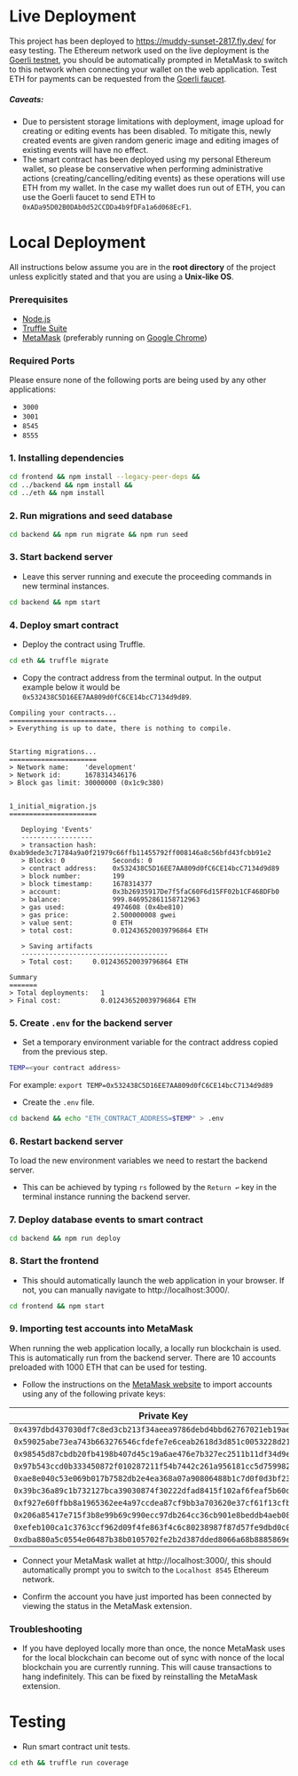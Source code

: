 # Live Deployment
This project has been deployed to https://muddy-sunset-2817.fly.dev/ for easy testing. The Ethereum network used on the live deployment is the [Goerli testnet](https://goerli.net/), you should be automatically prompted in MetaMask to switch to this network when connecting your wallet on the web application. Test ETH for payments can be requested from the [Goerli faucet](https://goerlifaucet.com/).

##### Caveats:
- Due to persistent storage limitations with deployment, image upload for creating or editing events has been disabled. To mitigate this, newly created events are given random generic image and editing images of existing events will have no effect.
- The smart contract has been deployed using my personal Ethereum wallet, so please be conservative when performing administrative actions (creating/cancelling/editing events) as these operations will use ETH from my wallet. In the case my wallet does run out of ETH, you can use the Goerli faucet to send ETH to `0xADa95D02B0DAb0d52CCDDa4b9fDFa1a6d068EcF1`.

# Local Deployment

All instructions below assume you are in the **root directory** of the project unless explicitly stated and that you are using a **Unix-like OS**.

### Prerequisites
- [Node.js](https://nodejs.org/en/)
- [Truffle Suite](https://trufflesuite.com/docs/truffle/how-to/install/)
- [MetaMask](https://metamask.io/) (preferably running on [Google Chrome](https://www.google.com/intl/en_uk/chrome/))

### Required Ports
Please ensure none of the following ports are being used by any other applications: 
- `3000`
- `3001`
- `8545`
- `8555`

### 1. Installing dependencies

```bash
cd frontend && npm install --legacy-peer-deps &&
cd ../backend && npm install &&
cd ../eth && npm install
```

### 2. Run migrations and seed database
```bash
cd backend && npm run migrate && npm run seed
```

### 3. Start backend server
- Leave this server running and execute the proceeding commands in new terminal instances.
```bash
cd backend && npm start
```

### 4. Deploy smart contract
- Deploy the contract using Truffle.
```bash
cd eth && truffle migrate
```

- Copy the contract address from the terminal output. In the output example below it would be `0x532438C5D16EE7AA809d0fC6CE14bcC7134d9d89`.
```
Compiling your contracts...
===========================
> Everything is up to date, there is nothing to compile.


Starting migrations...
======================
> Network name:    'development'
> Network id:      1678314346176
> Block gas limit: 30000000 (0x1c9c380)


1_initial_migration.js
======================

   Deploying 'Events'
   ------------------
   > transaction hash:    0xab9dede3c71784a9a0f21979c66ffb11455792ff008146a8c56bfd43fcbb91e2
   > Blocks: 0            Seconds: 0
   > contract address:    0x532438C5D16EE7AA809d0fC6CE14bcC7134d9d89
   > block number:        199
   > block timestamp:     1678314377
   > account:             0x3b26935917De7f5faC60F6d15FF02b1CF468DFb0
   > balance:             999.846952861158712963
   > gas used:            4974608 (0x4be810)
   > gas price:           2.500000008 gwei
   > value sent:          0 ETH
   > total cost:          0.012436520039796864 ETH

   > Saving artifacts
   -------------------------------------
   > Total cost:     0.012436520039796864 ETH

Summary
=======
> Total deployments:   1
> Final cost:          0.012436520039796864 ETH
```

### 5. Create `.env` for the backend server
- Set a temporary environment variable for the contract address copied from the previous step.
```bash
TEMP=<your contract address>
```
For example: `export TEMP=0x532438C5D16EE7AA809d0fC6CE14bcC7134d9d89`

- Create the `.env` file.
```bash
cd backend && echo "ETH_CONTRACT_ADDRESS=$TEMP" > .env
```

### 6. Restart backend server
To load the new environment variables we need to restart the backend server.
- This can be achieved by typing `rs` followed by the `Return ↩`  key in the terminal instance running the backend server.

### 7. Deploy database events to smart contract
```bash
cd backend && npm run deploy
```

### 8. Start the frontend
- This should automatically launch the web application in your browser. If not, you can manually navigate to http://localhost:3000/.
```bash
cd frontend && npm start
```

### 9. Importing test accounts into MetaMask
When running the web application locally, a locally run blockchain is used. This is automatically run from the backend server. There are 10 accounts preloaded with 1000 ETH that can be used for testing.

- Follow the instructions on the [MetaMask website](https://support.metamask.io/hc/en-us/articles/360015489331-How-to-import-an-account#h_01G01W07NV7Q94M7P1EBD5BYM4) to import accounts using any of the following private keys:

| Private Key                                                          |
| -------------------------------------------------------------------- |
| `0x4397dbd437030df7c8ed3cb213f34aeea9786debd4bbd62767021eb19ae7d345` |
| `0x59025abe73ea743b663276546cfdefe7e6ceab2618d3d851c0053228d21b3e89` |
| `0x98545d87cbdb20fb4198b407d45c19a6ae476e7b327ec2511b11df34d9e0e36d` |
| `0x97b543ccd0b333450872f010287211f54b7442c261a956181cc5d7599825bc0d` |
| `0xae8e040c53e069b017b7582db2e4ea368a07a90806488b1c7d0f0d3bf23b79df` |
| `0x39bc36a89c1b732127bca39030874f30222dfad8415f102af6feaf5b60d6a6af` |
| `0xf927e60ffbb8a1965362ee4a97ccdea87cf9bb3a703620e37cf61f13cfbfdcd7` |
| `0x206a85417e715f3b8e99b69c990ecc97db264cc36cb901e8beddb4aeb08d1b9e` |
| `0xefeb100ca1c3763ccf962d09f4fe863f4c6c80238987f87d57fe9dbd0c012bb4` |
| `0xdba880a5c0554e06487b38b0105702fe2b2d387dded8066a68b8885869e70ab2` |

- Connect your MetaMask wallet at http://localhost:3000/, this should automatically prompt you to switch to the `Localhost 8545` Ethereum network.

- Confirm the account you have just imported has been connected by viewing the status in the MetaMask extension. 

### Troubleshooting
- If you have deployed locally more than once, the nonce MetaMask uses for the local blockchain can become out of sync with nonce of the local blockchain you are currently running. This will cause transactions to hang indefinitely. This can be fixed by reinstalling the MetaMask extension.

# Testing
- Run smart contract unit tests.
```bash
cd eth && truffle run coverage
```
